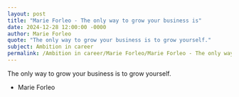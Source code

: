 ```yaml
---
layout: post
title: "Marie Forleo - The only way to grow your business is"
date: 2024-12-28 12:00:00 -0000
author: Marie Forleo
quote: "The only way to grow your business is to grow yourself."
subject: Ambition in career
permalink: /Ambition in career/Marie Forleo/Marie Forleo - The only way to grow your business is
---
```


The only way to grow your business is to grow yourself.

- Marie Forleo

